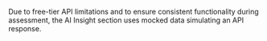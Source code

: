 Due to free-tier API limitations and to ensure consistent functionality during assessment, the AI Insight section uses mocked data simulating an API response.